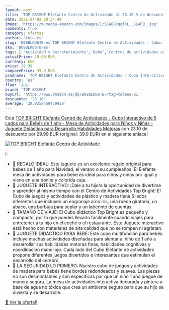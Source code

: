 ```yaml
---
layout: post
title: 'TOP BRIGHT Elefante Centro de Actividade al 23.10 % de descuento'
date: 2021-04-02 20:54:49
image: 'https://m.media-amazon.com/images/I/51WBGYqgfOL._SL400_.jpg'
comments: true
category: ofertas
author: 'tole.es'
slug: 'B08BLKD6TB-es TOP BRIGHT Elefante Centro de Actividades - Cubo...'
sku: 'B08BLKD6TB-es'
tags: [ 'Actividad y entretenimiento','Bebé','Centros de actividades estáticos para bebés','bebés','top bright', ]
actualPrice: 29.99 EUR
currency: EUR
price: 29.99
comparePrice: 39.0 EUR
prodname: 'TOP BRIGHT Elefante Centro de Actividades - Cubo Interactivo de 5 Lados para Bebés de 1 año - Mesa de Actividades para Niños y Niñas - Juguete Didáctico para Desarrollo Habilidades Motoras'
country: 'es'
flag: '🇪🇸'
brand: 'TOP BRIGHT'
buyurl: 'https://www.amazon.es/dp/B08BLKD6TB/?tag=tolees-21'
descuento: '23.10'
average: '29.9359459459458'
---
```


Está [TOP BRIGHT Elefante Centro de Actividades - Cubo Interactivo de 5 Lados para Bebés de 1 año - Mesa de Actividades para Niños y Niñas - Juguete Didáctico para Desarrollo Habilidades Motoras](https://www.amazon.es/dp/B08BLKD6TB/?tag=tolees-21) con 23.10 de descuento por 29.99 EUR (original: 39.0 EUR) en el siguiente enlace!

[![TOP BRIGHT Elefante Centro de Actividade](https://m.media-amazon.com/images/I/51WBGYqgfOL._SL400_.jpg)](https://www.amazon.es/dp/B08BLKD6TB/?tag=tolees-21)

ℹ️:

- 💙 REGALO IDEAL: Este juguete es un excelente regalo original para bebes de 1 año para Navidad, el verano o su cumpleaños. El Elefante mesa de actividades para bebe es ideal para niños y niñas por igual y viene en una bonita y colorida caja.
- 💙 JUGUETE INTERACTIVO: ¡Dale a tu hijo/a la oportunidad de divertirse y aprender al mismo tiempo con el Centro de Actividades Top Bright! El Cubo de juegos y actividades de plástico y madera tiene 5 lados diferentes que incluyen un engranaje arco iris, una rueda giratoria, un abaco, una burbuja para soplar y un laberinto de cuentas.
- 💙 TAMAÑO DE VIAJE: El Cubo didáctico Top Bright es pequeño y compacto, por lo que puedes llevarlo fácilmente cuando viajes para entretener a tu hijo en el coche o el restaurante. Este Juguete interactivo está hecho con materiales de alta calidad que no se rompen ni agrietan.
- 💙 JUGUETE DIDÁCTICO PARA BEBÉ: Este cubo multifunción para bebés incluye muchas actividades diseñadas para alentar al niño de 1 año a desarrollar sus habilidades motoras finas, habilidades cognitivas y coordinación mano-ojo. Cada lado del Cubo Elefante de actividades propone diferentes juegos divertidos e interesantes que estimulan el desarrollo del cerebro.
- 💙 LA SEGURIDAD LO PRIMERO: Nuestro cubo de juegos y actividades de madera para bebés tiene bordes redondeados y suaves. Las piezas no son desmontables y son específicas par que un niño 1 año juegue de manera segura. La mesa de actividades interactiva decorada y pintura a base de agua no tóxica que crea un ambiente seguro para que su hijo se divierta y se desarrolle.

[🛒 Ver la oferta!!](https://www.amazon.es/dp/B08BLKD6TB/?tag=tolees-21)

